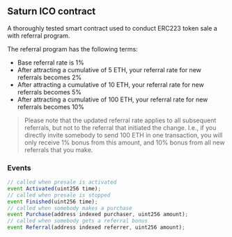 ## Saturn ICO contract

A thoroughly tested smart contract used to conduct ERC223 token sale a with referral program.

The referral program has the following terms:

* Base referral rate is 1%
* After attracting a cumulative of 5 ETH, your referral rate for new referrals becomes 2%
* After attracting a cumulative of 10 ETH, your referral rate for new referrals becomes 5%
* After attracting a cumulative of 100 ETH, your referral rate for new referrals becomes 10%

> Please note that the updated referral rate applies to all subsequent referrals, but not to the referral
that initiated the change. I.e., if you directly invite somebody to send 100 ETH in one transaction, you
will only receive 1% bonus from this amount, and 10% bonus from all new referrals that you make.

### Events
```js
// called when presale is activated
event Activated(uint256 time);
// called when presale is stopped
event Finished(uint256 time);
// called when somebody makes a purchase
event Purchase(address indexed purchaser, uint256 amount);
// called when somebody gets a referral bonus
event Referral(address indexed referrer, uint256 amount);
```
